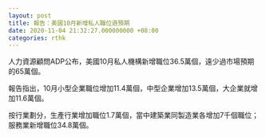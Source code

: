 ```yaml
---
layout: post
title: 報告：美國10月新增私人職位遜預期
date: 2020-11-04 21:32:27.000000000 +08:00
categories: rthk
---
```


人力資源顧問ADP公布，美國10月私人機構新增職位36.5萬個，遠少過市場預期的65萬個。

報告指出，10月小型企業職位增加11.4萬個，中型企業增加13.5萬個，大企業就增加11.6萬個。

按行業劃分，生產行業增加職位1.7萬個，當中建築業同製造業各增加7千個職位；服務業新增職位34.8萬個。
